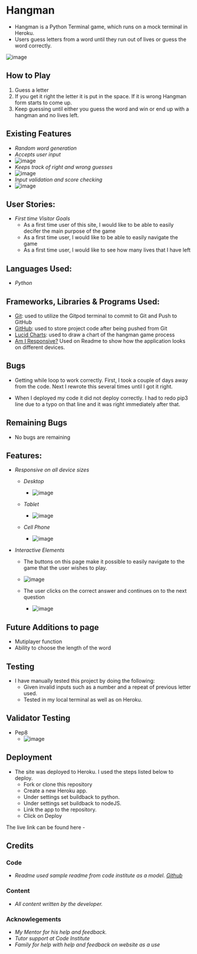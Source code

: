 # Hangman
- Hangman is a Python Terminal game, which runs on a mock terminal in Heroku.
- Users guess letters from a word until they run out of lives or guess the word correctly.


![image](testing/reponsive.jpg)

## How to Play
1. Guess a letter
2. If you get it right the letter it is put in the space. If it is wrong Hangman form starts to come up.
3. Keep guessing until either you guess the word and win or end up with a hangman and no lives left.

## Existing Features
- _Random word generation_
- _Accepts user input_
- ![image](testing/start_of_hangman.jpg)
- _Keeps track of right and wrong guesses_
- ![image](testing/wrong_answer.jpg)
- _Input validation and score checking_
- ![image](testing/answer_checking.jpg)

## User Stories:
- _First time Visitor Goals_
  - As a first time user of this site, I would like to be able to easily decifer the main purpose of the game
  - As a first time user, I would like to be able to easily navigate the game
  - As a first time user, I would like to see how many lives that I have left

## Languages Used:

- _Python_

## Frameworks, Libraries & Programs Used:

- [Git](https://git-scm.com): used to utilize the Gitpod terminal to commit to Git and Push to GitHub
- [GitHub](https://github.com/): used to store project code after being pushed from Git
- [Lucid Charts](https://www.lucidchart.com/pages/): used to draw a chart of the hangman game process
- [Am I Responsive?](http://ami.responsivedesign.is/) Used on Readme to show how the application looks on different devices.

## Bugs
- Getting while loop to work correctly. First, I took a couple of days away from the code. Next I rewrote this several times until I got it right.

- When I deployed my code it did not deploy correctly.  I had to redo pip3 line due to a typo on that line and it was right immediately after that.

## Remaining Bugs
- No bugs are remaining

## Features:

- _Responsive on all device sizes_

  - _Desktop_

    - ![image]()

  - _Tablet_

    - ![image]()
  - _Cell Phone_

    - ![image]()

- _Interactive Elements_

  -  The buttons on this page make it possible to easily navigate to the game that the user wishes to play. 

    - ![image]()

  - The user clicks on the correct answer and continues on to the next question
    - ![image]()

  
## Future Additions to page

- Mutiplayer function
- Ability to choose the length of the word


## Testing

- I have manually tested this project by doing the following:
    - Given invalid inputs such as a number and a repeat of previous letter used.
    - Tested in my local terminal as well as on Heroku.

## Validator Testing
-  Pep8
     - ![image](testing/pep8.png)

## Deployment

- The site was deployed to Heroku. I used the steps listed below to deploy. 
  -  Fork or clone this repository
  -  Create a new Heroku app. 
  -  Under settings set buildback to python.
  -  Under settings set buildback to nodeJS.
  -  Link the app to the repository.
  -  Click on Deploy

The live link can be found here - 

## Credits

### Code
- _Readme used sample readme from code institute as a model. [Github](https://github.com/Code-Institute-Solutions/readme-template/blob/master/README.md)_

### Content
- _All content written by the developer._

### Acknowlegements
- _My Mentor for his help and feedback._
- _Tutor support at Code Institute_
- _Family for help with help and feedback on website as a use_